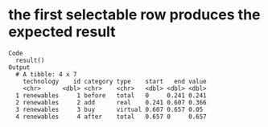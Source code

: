 # the first selectable row produces the expected result

    Code
      result()
    Output
      # A tibble: 4 x 7
        technology    id category type    start   end value
        <chr>      <dbl> <chr>    <chr>   <dbl> <dbl> <dbl>
      1 renewables     1 before   total   0     0.241 0.241
      2 renewables     2 add      real    0.241 0.607 0.366
      3 renewables     3 buy      virtual 0.607 0.657 0.05 
      4 renewables     4 after    total   0.657 0     0.657

